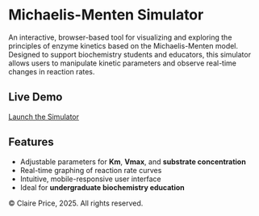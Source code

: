 # Michaelis-Menten Simulator

An interactive, browser-based tool for visualizing and exploring the principles of enzyme kinetics based on the Michaelis-Menten model. Designed to support biochemistry students and educators, this simulator allows users to manipulate kinetic parameters and observe real-time changes in reaction rates.

## Live Demo

[Launch the Simulator](https://claireprice.github.io/Michaelis-Menten-Simulator/)

## Features

- Adjustable parameters for **Km**, **Vmax**, and **substrate concentration**
- Real-time graphing of reaction rate curves
- Intuitive, mobile-responsive user interface
- Ideal for **undergraduate biochemistry education**

© Claire Price, 2025. All rights reserved.
